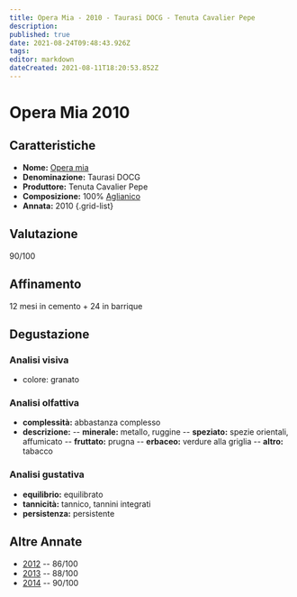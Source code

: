```yaml
---
title: Opera Mia - 2010 - Taurasi DOCG - Tenuta Cavalier Pepe
description: 
published: true
date: 2021-08-24T09:48:43.926Z
tags: 
editor: markdown
dateCreated: 2021-08-11T18:20:53.852Z
---
```


# Opera Mia 2010

## Caratteristiche
- **Nome:** [Opera mia](/vini/Italia/Campania/Cavalier-Pepe/Opera-mia/scheda-globale) 
- **Denominazione:** Taurasi DOCG 
- **Produttore:** Tenuta Cavalier Pepe 
- **Composizione:** 100% [Aglianico](/vitigni/bacca-nera/aglianico)
- **Annata:** 2010
{.grid-list}

## Valutazione

<span class="valutazione">90/100</span>

## Affinamento
12 mesi in cemento + 24 in barrique

## Degustazione

### Analisi visiva
- colore: granato

### Analisi olfattiva
- **complessità:** abbastanza complesso
- **descrizione:**
-- **minerale:** metallo, ruggine
-- **speziato:** spezie orientali, affumicato
-- **fruttato:** prugna 
-- **erbaceo:** verdure alla griglia
-- **altro:** tabacco

### Analisi gustativa
- **equilibrio:** equilibrato
- **tannicità:** tannico, tannini integrati
- **persistenza:** persistente

## Altre Annate
- [2012](/vini/Italia/Campania/Cavalier-Pepe/Opera-mia/2012) -- 86/100
- [2013](/vini/Italia/Campania/Cavalier-Pepe/Opera-mia/2013) -- 88/100
- [2014](/vini/Italia/Campania/Cavalier-Pepe/Opera-mia/2014) -- 90/100

 